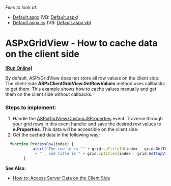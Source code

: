 <!-- default file list -->
*Files to look at*:

* [Default.aspx](./CS/WebSite/Default.aspx) (VB: [Default.aspx](./VB/WebSite/Default.aspx))
* [Default.aspx.cs](./CS/WebSite/Default.aspx.cs) (VB: [Default.aspx.vb](./VB/WebSite/Default.aspx.vb))
<!-- default file list end -->
# ASPxGridView - How to cache data on the client side
<!-- run online -->
**[[Run Online]](https://codecentral.devexpress.com/e123/)**
<!-- run online end -->

By default, ASPxGridView does not store all row values on the client side. The client-side **ASPxClientGridView.GetRowValues** method uses callbacks to get them. This example shows how to cache values manually and get them on the client side without callbacks.  

### Steps to implement:

1) Handle the [ASPxGridView.CustomJSProperties](https://documentation.devexpress.com/AspNet/DevExpress.Web.ASPxGridView.CustomJSProperties.event) event. Traverse through your grid rows in this event handler and save the desired row values to **e.Properties**. This data will be accessible on the client side.
2) Get the cached data in the following way:

```js
  function ProcessRow(index) {
            alert("The row id is '" + grid.cpTitleId[index - grid.GetTopVisibleIndex()]
             + "', and title is " + grid.cpTitles[index - grid.GetTopVisibleIndex()]);
        }
```


**See Also:**
- [How to: Access Server Data on the Client Side](https://documentation.devexpress.com/#AspNet/CustomDocument11816)


